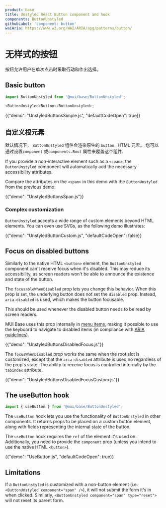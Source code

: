 ```yaml
---
product: base
title: Unstyled React Button component and hook
components: ButtonUnstyled
githubLabel: 'component: button'
waiAria: https://www.w3.org/WAI/ARIA/apg/patterns/button/
---
```


# 无样式的按钮

<p class="description">按钮允许用户在单次点击时采取行动和作出选择。</p>

## Basic button

```js
import ButtonUnstyled from '@mui/base/ButtonUnstyled';

<ButtonUnstyled>Button</ButtonUnstyled>;
```

{{"demo": "UnstyledButtonsSimple.js", "defaultCodeOpen": true}}

## 自定义根元素

默认情况下， `ButtonUnstyled` 组件会渲染原生的 `button ` HTML 元素。 您可以通过设置`component` 或`components.Root` 属性来覆盖这个组件.

If you provide a non-interactive element such as a `<span>`, the `ButtonUnstyled` component will automatically add the necessary accessibility attributes.

Compare the attributes on the `<span>` in this demo with the `ButtonUnstyled` from the previous demo:

{{"demo": "UnstyledButtonsSpan.js"}}

### Complex customization

`ButtonUnstyled` accepts a wide range of custom elements beyond HTML elements. You can even use SVGs, as the following demo illustrates:

{{"demo": "UnstyledButtonCustom.js", "defaultCodeOpen": false}}

## Focus on disabled buttons

Similarly to the native HTML `<button>` element, the `ButtonUnstyled` component can't receive focus when it's disabled. This may reduce its accessibility, as screen readers won't be able to announce the existence and state of the button.

The `focusableWhenDisabled` prop lets you change this behavior. When this prop is set, the underlying button does not set the `disabled` prop. Instead, `aria-disabled` is used, which makes the button focusable.

This should be used whenever the disabled button needs to be read by screen readers.

MUI Base uses this prop internally in [menu items](/base/react-menu/), making it possible to use the keyboard to navigate to disabled items (in compliance with [ARIA guidelines](https://www.w3.org/TR/wai-aria-practices-1.2/#h-note-17)).

{{"demo": "UnstyledButtonsDisabledFocus.js"}}

The `focusWhenDisabled` prop works the same when the root slot is customized, except that the `aria-disabled` attribute is used no regardless of the prop's state. The ability to receive focus is controlled internally by the `tabindex` attribute.

{{"demo": "UnstyledButtonsDisabledFocusCustom.js"}}

## The useButton hook

```js
import { useButton } from '@mui/base/ButtonUnstyled';
```

The `useButton` hook lets you use the functionality of `ButtonUnstyled` in other components. It returns props to be placed on a custom button element, along with fields representing the internal state of the button.

The `useButton` hook requires the `ref` of the element it's used on. Additionally, you need to provide the `component` prop (unless you intend to use the native HTML `<button>`).

{{"demo": "UseButton.js", "defaultCodeOpen": true}}

## Limitations

If a `ButtonUnstyled` is customized with a non-button element (i.e. `<ButtonUnstyled component="span" />`), it will not submit the form it's in when clicked. Similarly, `<ButtonUnstyled component="span" type="reset">` will not reset its parent form.
